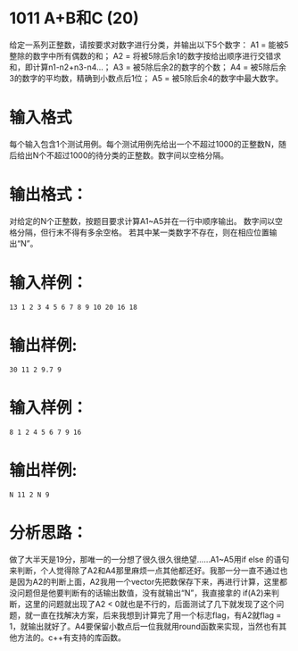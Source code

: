 #  1011 A+B和C (20)
给定一系列正整数，请按要求对数字进行分类，并输出以下5个数字：
A1 = 能被5整除的数字中所有偶数的和；
A2 = 将被5除后余1的数字按给出顺序进行交错求和，即计算n1-n2+n3-n4…；
A3 = 被5除后余2的数字的个数；
A4 = 被5除后余3的数字的平均数，精确到小数点后1位；
A5 = 被5除后余4的数字中最大数字。

# 输入格式
每个输入包含1个测试用例。每个测试用例先给出一个不超过1000的正整数N，随后给出N个不超过1000的待分类的正整数。数字间以空格分隔。

# 输出格式：
对给定的N个正整数，按题目要求计算A1~A5并在一行中顺序输出。
数字间以空格分隔，但行末不得有多余空格。
若其中某一类数字不存在，则在相应位置输出“N”。

# 输入样例：
```
13 1 2 3 4 5 6 7 8 9 10 20 16 18
```

# 输出样例:
```
30 11 2 9.7 9
```

# 输入样例：
```
8 1 2 4 5 6 7 9 16
```

# 输出样例:
```
N 11 2 N 9
```

# 分析思路：
做了大半天是19分，那唯一的一分想了很久很久很绝望……A1~A5用if else 的语句来判断，个人觉得除了A2和A4那里麻烦一点其他都还好。我那一分一直不通过也是因为A2的判断上面，A2我用一个vector先把数保存下来，再进行计算，这里都没问题但是他要判断有的话输出数值，没有就输出“N”，我直接拿的 if(A2)来判断，这里的问题就出现了A2 < 0就也是不行的，后面测试了几下就发现了这个问题，就一直在找解决方案，后来我想到计算完了用一个标志flag，有A2就flag = 1，就输出就好了。A4要保留小数点后一位我就用round函数来实现，当然也有其他方法的。c++有支持的库函数。